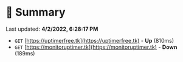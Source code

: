 # 📖 Summary
Last updated: **4/2/2022, 6:28:17 PM**

- `GET` [https://uptimerfree.tk](https://uptimerfree.tk) - **Up** (810ms)
- `GET` [https://monitoruptimer.tk](https://monitoruptimer.tk) - **Down** (189ms)
